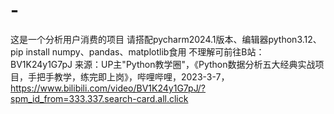 # -
这是一个分析用户消费的项目
请搭配pycharm2024.1版本、编辑器python3.12、pip install numpy、pandas、matplotlib食用
不理解可前往B站：BV1K24y1G7pJ
来源：UP主"Python教学圈"，《Python数据分析五大经典实战项目，手把手教学，练完即上岗》，哔哩哔哩，2023-3-7，https://www.bilibili.com/video/BV1K24y1G7pJ/?spm_id_from=333.337.search-card.all.click
